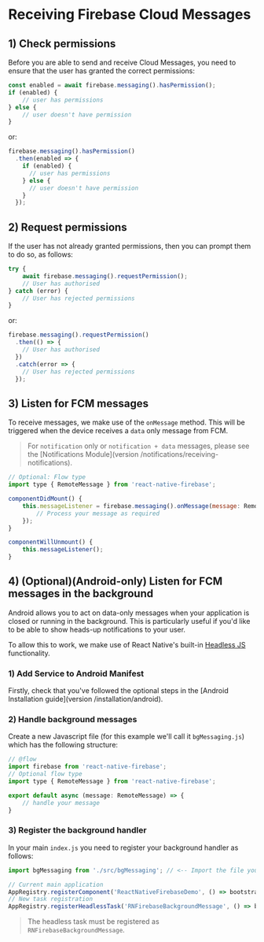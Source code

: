 # Receiving Firebase Cloud Messages

## 1) Check permissions

Before you are able to send and receive Cloud Messages, you need to ensure that the user has granted the correct permissions:

```js
const enabled = await firebase.messaging().hasPermission();
if (enabled) {
    // user has permissions
} else {
    // user doesn't have permission
}
```

or:

```js
firebase.messaging().hasPermission()
  .then(enabled => {
    if (enabled) {
      // user has permissions
    } else {
      // user doesn't have permission
    } 
  });
```

## 2) Request permissions

If the user has not already granted permissions, then you can prompt them to do so, as follows:

```js
try {
    await firebase.messaging().requestPermission();
    // User has authorised
} catch (error) {
    // User has rejected permissions
}
```

or:

```js
firebase.messaging().requestPermission()
  .then(() => {
    // User has authorised  
  })
  .catch(error => {
    // User has rejected permissions  
  });
```

## 3) Listen for FCM messages

To receive messages, we make use of the `onMessage` method.  This will be triggered when the device receives a `data` only message from FCM. 

> For `notification` only or `notification + data` messages, please see the [Notifications Module](version /notifications/receiving-notifications).

```js
// Optional: Flow type
import type { RemoteMessage } from 'react-native-firebase';

componentDidMount() {
    this.messageListener = firebase.messaging().onMessage(message: RemoteMessage => {
        // Process your message as required
    });
}

componentWillUnmount() {
    this.messageListener();
}
```

## 4) (Optional)(Android-only) Listen for FCM messages in the background

Android allows you to act on data-only messages when your application is closed or running in the background.  This is particularly useful if you'd like to be able to show heads-up notifications to your user.

To allow this to work, we make use of React Native's built-in [Headless JS](https://facebook.github.io/react-native/docs/headless-js-android.html) functionality.

### 1) Add Service to Android Manifest

Firstly, check that you've followed the optional steps in the [Android Installation guide](version /installation/android).

### 2) Handle background messages

Create a new Javascript file (for this example we'll call it `bgMessaging.js`) which has the following structure:

```js
// @flow
import firebase from 'react-native-firebase';
// Optional flow type
import type { RemoteMessage } from 'react-native-firebase';

export default async (message: RemoteMessage) => {
    // handle your message
}
```

### 3) Register the background handler

In your main `index.js` you need to register your background handler as follows:

```js
import bgMessaging from './src/bgMessaging'; // <-- Import the file you created in (2)

// Current main application
AppRegistry.registerComponent('ReactNativeFirebaseDemo', () => bootstrap);
// New task registration
AppRegistry.registerHeadlessTask('RNFirebaseBackgroundMessage', () => bgMessaging); // <-- Add this line
```

> The headless task must be registered as `RNFirebaseBackgroundMessage`.